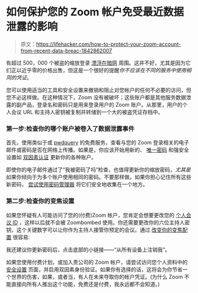 # 如何保护您的 Zoom 帐户免受最近数据泄露的影响

> 原文：<https://lifehacker.com/how-to-protect-your-zoom-account-from-recent-data-breac-1842862007>

有超过 500，000 个被盗的缩放登录 [漂浮在暗网](https://www.fastcompany.com/90490295/half-a-million-zoom-logins-are-available-on-the-dark-web-for-less-than-a-cent-each) 周围。这并不好，尤其是因为它们正以近乎零的价格出售，但这是一个很好的提醒*你不应该在不同的服务中使用相同的凭证*。



您可以使用适当的工具和安全设置来撤销和阻止对您帐户的任何不必要的访问，但您不必这样做。在这种情况下，Zoom 没有被破坏；这些账户都是其他服务数据泄露的副产品，登录名和密码只是用来登录用户的 Zoom 账户。从那里，用户的个人会议 URL 和主持人密钥被复制并转储到一个大的被盗凭证存档中。

### 第一步:检查你的哪个账户被卷入了数据泄露事件

首先，使用类似于或 [pwdquery](https://pwdquery.xyz/) 的免费服务，查看与您的 Zoom 登录相关的电子邮件或密码是否在网络上传播。如果是，你应该开始用新的、 [唯一密码](https://lifehacker.com/how-to-create-secure-passwords-that-arent-impossible-to-1825048324) 和强安全设置如 [双因素认证](https://lifehacker.com/no-one-knows-about-two-factor-authentication-and-privat-1838913065) 更新你的各种账户。

即使你的电子邮件通过了“我被密码了吗”检查，也值得更新你的缩放密码，*尤其是*如果你倾向于为多个账户使用相同的密码。不要那样做。如果你担心记住所有这些新密码， [尝试使用密码管理器](https://lifehacker.com/the-five-best-password-managers-5529133) 将它们安全地收集在一个地方。

### 第二步:检查你的变焦设置

如果您怀疑有人可能访问了您的(付费)Zoom 帐户，您肯定会想要更改您的 [个人会议 ID](https://zoom.us/profile) ，这样以后就不会被 Zoombombed 使用。你还需要更改你的六位主持人密钥，这个关键数字可以让你作为主持人接管你预定的会议。通过 [改变你的变焦配置](https://zoom.us/profile) 很容易:

我还建议你更新密码后，点击底部的小链接——“从所有设备上注销我”。

如果您使用付费计划，或加入贵公司的 Zoom 帐户，请尝试访问您个人资料中的 [安全设置](https://zoom.us/account/setting/security) 页面，并启用双因素身份验证。如果你有选择的话，这将会为你节省一个世界的伤害，如果，或者当，有人在未来夺取你的帐户凭证。(为什么 Zoom 不能直接向所有人推出这个功能，免费还是付费，我永远都不会知道。)